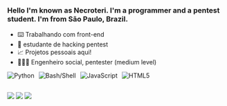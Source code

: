 ### Hello  I'm known as Necroteri. I'm a programmer and a pentest student. I'm from São Paulo, Brazil.

- ⌨️ Trabalhando com front-end 
- 📔 estudante de hacking pentest
- 📈 Projetos pessoais aqui!
- 🧑🏻‍💻 Engenheiro social, pentester (medium level)
<p align="left" style="display:flex; gap:10px; flex-wrap:wrap; align-items:center;">
  <img src="https://camo.githubusercontent.com/29927b4a68599fee4d90fa0b425c9c6ebd03dc987e4014dea425deea6e670b21/68747470733a2f2f696d672e736869656c64732e696f2f62616467652f507974686f6e2d3161316131613f7374796c653d666f722d7468652d6261646765266c6f676f3d507974686f6e266c6f676f436f6c6f723d613433366666" alt="Python" />
  <img src="https://camo.githubusercontent.com/68472b6b7b5320428ba852eb8664b1a24772668f9f2985a117775d06e884987c/68747470733a2f2f696d672e736869656c64732e696f2f62616467652f426173682f5368656c6c2d3161316131613f7374796c653d666f722d7468652d6261646765266c6f676f3d676e7562617368266c6f676f436f6c6f723d613433366666" alt="Bash/Shell" />
  <img src="https://camo.githubusercontent.com/42c020343bb2c4730303b6d4e806bfd4fb92d7b12eb351629305dc185abc71dd/68747470733a2f2f696d672e736869656c64732e696f2f62616467652f4a6176617363726970742d3161316131613f7374796c653d666f722d7468652d6261646765266c6f676f3d6a617661736372697074266c6f676f436f6c6f723d613433366666" alt="JavaScript" />
  <img src="https://camo.githubusercontent.com/9091702a522847d3106248d88fca4cecd52974465c38ac8dbdec50d2418cd3c8/68747470733a2f2f696d672e736869656c64732e696f2f62616467652f48544d4c253230352d3161316131613f7374796c653d666f722d7468652d6261646765266c6f676f3d68746d6c35266c6f676f436f6c6f723d613433366666" alt="HTML5" />
</p>


  ##
<div> 
  <a href="https://t.me/linuxsexxual" target="_blank"><img src="https://media.discordapp.net/attachments/1408891527316639786/1424094543736864878/telegram.png?ex=68e2b2e5&is=68e16165&hm=b4eb0613e0c66ae629c50a6de778e7758d51504b9e2adedad29923f545a55a45&" target="_blank"></a>
  <a href="https://discord.com/@mintlinux_x86_x64" target="_blank"><img src="https://media.discordapp.net/attachments/1408891527316639786/1424096086079049838/discord.png?ex=68e2b455&is=68e162d5&hm=174d06aff4120a14e12ca752e0eb65d6aa0cd111cdd49550a6b6337e99df1bc4&" target="_blank"></a>
 	<a href="https://x.com/necr0teri" target="_blank"><img src="https://media.discordapp.net/attachments/1408891527316639786/1424096463780057273/twitter1.png?ex=68e2b4af&is=68e1632f&hm=093512f2f0b218b2d9167f766e12b81755dbc4cf79cbe8c51405328a9117d0eb&" target="_blank"></a>
</div>

